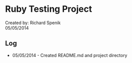 # Ruby Testing Project #
Created by: Richard Spenik  
05/05/2014

## Log ##
  * 05/05/2014 - Created README.md and project directory
